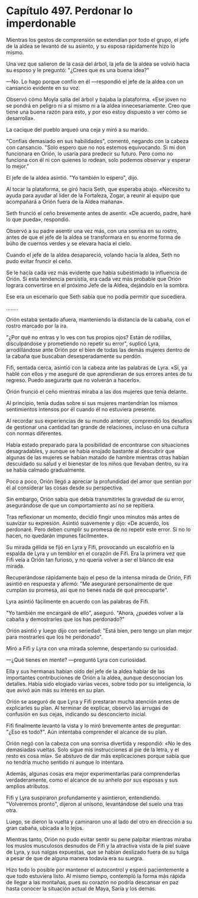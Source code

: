 
# Capítulo 497. Perdonar lo imperdonable


Mientras los gestos de comprensión se extendían por todo el grupo, el jefe de la aldea se levantó de su asiento, y su esposa rápidamente hizo lo mismo.

Una vez que salieron de la casa del árbol, la jefa de la aldea se volvió hacia su esposo y le preguntó: "¿Crees que es una buena idea?"

—No. Lo hago porque confío en él —respondió el jefe de la aldea con un cansancio evidente en su voz.

Observó cómo Moyla salía del árbol y bajaba la plataforma. «Ese joven no se pondrá en peligro ni a sí mismo ni a la aldea innecesariamente. Creo que tiene una buena razón para esto, y por eso estoy dispuesto a ver cómo se desarrolla».

La cacique del pueblo arqueó una ceja y miró a su marido.

"Confías demasiado en sus habilidades", comentó, negando con la cabeza con cansancio. "Solo espero que no nos estemos equivocando. Si mi don funcionara en Orión, lo usaría para predecir su futuro. Pero como no funciona con él ni con quienes lo rodean, solo podemos observar y esperar lo mejor."

El jefe de la aldea asintió. "Yo también lo espero", dijo.

Al tocar la plataforma, se giró hacia Seth, que esperaba abajo. «Necesito tu ayuda para ayudar al líder de la Fortaleza, Zogar, a reunir al equipo que acompañará a Orión fuera de la Aldea mañana».

Seth frunció el ceño brevemente antes de asentir. «De acuerdo, padre, haré lo que pueda», respondió.

Observó a su padre asentir una vez más, con una sonrisa en su rostro, antes de que el jefe de la aldea se transformara en su enorme forma de búho de cuernos verdes y se elevara hacia el cielo.

Cuando el jefe de la aldea desapareció, volando hacia la aldea, Seth no pudo evitar fruncir el ceño.

Se le hacía cada vez más evidente que había subestimado la influencia de Orión. Si esta tendencia persistía, era cada vez más probable que Orión lograra convertirse en el próximo Jefe de la Aldea, dejándolo en la sombra.

Ese era un escenario que Seth sabía que no podía permitir que sucediera.

….....

Orión estaba sentado afuera, manteniendo la distancia de la cabaña, con el rostro marcado por la ira.

"¿Por qué no entras y lo ves con tus propios ojos? Están de rodillas, disculpándose y prometiendo no repetir su error", suplicó Lyra, arrodillándose ante Orión por el bien de todas las demás mujeres dentro de la cabaña que buscaban desesperadamente su perdón.

Fifi, sentada cerca, asintió con la cabeza ante las palabras de Lyra. «Sí, ya hablé con ellos y me aseguré de que aprendieran de sus errores antes de tu regreso. Puedo asegurarte que no volverán a hacerlo».

Orión frunció el ceño mientras miraba a las dos mujeres que tenía delante.

Al principio, tenía dudas sobre si sus mujeres mantendrían los mismos sentimientos intensos por él cuando él no estuviera presente.

Al recordar sus experiencias de su mundo anterior, comprendió los desafíos de gestionar una cantidad tan grande de relaciones, incluso en una cultura con normas diferentes.

Había estado preparado para la posibilidad de encontrarse con situaciones desagradables, y aunque se había enojado bastante al descubrir que algunas de las mujeres se habían matado de hambre mientras otras habían descuidado su salud y el bienestar de los niños que llevaban dentro, su ira se había calmado gradualmente.

Poco a poco, Orión llegó a apreciar la profundidad del amor que sentían por él al considerar las cosas desde su perspectiva.

Sin embargo, Orión sabía que debía transmitirles la gravedad de su error, asegurándose de que un comportamiento así no se repitiera.

Tras reflexionar un momento, decidió fingir unos minutos más antes de suavizar su expresión. Asintió suavemente y dijo: «De acuerdo, los perdonaré. Pero deben cumplir su promesa de no repetir este error. Si no lo hacen, no quedarán impunes fácilmente».

Su mirada gélida se fijó en Lyra y Fifi, provocando un escalofrío en la espalda de Lyra y un temblor en el corazón de Fifi. Era la primera vez que Fifi veía a Orión tan furioso, y no quería volver a ser el blanco de esa mirada.

Recuperándose rápidamente bajo el peso de la intensa mirada de Orión, Fifi asintió en respuesta y afirmó: "Me aseguraré personalmente de que cumplan su promesa, así que no tienes nada de qué preocuparte".

Lyra asintió fácilmente en acuerdo con las palabras de Fifi.

"Yo también me encargaré de ello", aseguró. "Ahora, ¿puedes volver a la cabaña y demostrarles que los has perdonado?"

Orión asintió y luego dijo con seriedad: "Está bien, pero tengo un plan mejor para mostrarles que los he perdonado".

Miró a Fifi y Lyra con una mirada solemne, despertando su curiosidad.

—¿Qué tienes en mente? —preguntó Lyra con curiosidad.

Ella y sus hermanas habían oído del jefe de la aldea hablar de las importantes contribuciones de Orión a la aldea, aunque desconocían los detalles. Había sido elogiado varias veces, sobre todo por su inteligencia, lo que avivó aún más su interés en su plan.

Orión se aseguró de que Lyra y Fifi prestaran mucha atención antes de explicarles su plan. Al terminar de explicar, observó las arrugas de confusión en sus cejas, indicando su desconcierto inicial.

Fifi finalmente levantó la vista y lo miró brevemente antes de preguntar: "¿Eso es todo?". Aún intentaba comprender el alcance de su plan.

Orión negó con la cabeza con una sonrisa divertida y respondió: «No le des demasiadas vueltas. Solo sigue mis instrucciones al pie de la letra, y el resto es cosa mía». Se abstuvo de dar más explicaciones porque sabía que no tendría mucho sentido ni aunque lo intentara.

Además, algunas cosas era mejor experimentarlas para comprenderlas verdaderamente, como el alcance de su anhelo por sus esposas y sus amplios atributos.

Fifi y Lyra suspiraron profundamente y asintieron, entendiendo. "Volveremos pronto", dijeron al unísono, levantándose del suelo una tras otra.

Luego, se dieron la vuelta y caminaron uno al lado del otro en dirección a su gran cabaña, ubicada a lo lejos.

Mientras tanto, Orión no pudo evitar sentir su pene palpitar mientras miraba los muslos musculosos desnudos de Fifi y la atractiva vista de la piel suave de Lyra, y sus nalgas expuestas, que se habían deslizado fuera de su tulga a pesar de que de alguna manera todavía era su suegra.

Hizo todo lo posible por mantener el autocontrol y esperó pacientemente a que todo estuviera listo. Al mismo tiempo, contempló la forma más rápida de llegar a las montañas, pues su corazón no podría descansar en paz hasta conocer la situación actual de Maya, Saria y los demás.